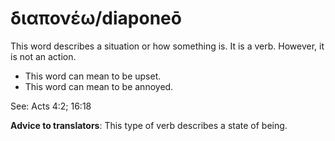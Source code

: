 # διαπονέω/diaponeō

This word describes a situation or how something is. It is a verb. However, it is not an action. 

* This word can mean to be upset.
* This word can mean to be annoyed.

See: Acts 4:2; 16:18

**Advice to translators**: This type of verb describes a state of being.
